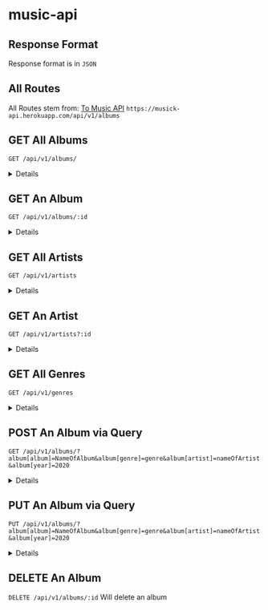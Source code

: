 # music-api

## Response Format
 Response format is in `JSON`
 
 ## All Routes
All Routes stem from:
[To Music API](https://musick-api.herokuapp.com/api/v1/albums/)
`https://musick-api.herokuapp.com/api/v1/albums`

## GET All Albums
`GET /api/v1/albums/`
<details>
Will return all albums.

| **Param**     | **Value**     | **Description**  |
| ------------- |:-------------:| ----------------|
| `id`          | *integer*     | Album id, ex: `1`|
| `album`       | *string*      | Name of album:, ex: `Thriller` |
| `artist`      | *string*      | Name of artist, ex: `Michael Jackson` |
| `genre`       | *string*      | Genre, ex: `Pop` |
| `year`        | *integer*     | Year release, `1982` |

### Sample Response
```javascript 
    [
      {
        "id": 1,
        "album": "Thriller",
        "artist": "Michael Jackson",
        "genre": "Pop",
        "year": 1982
       },
       {
        "id": 2,
        "album": "Singles"
        ,"artist": "Future Islands",
        "genre": "Indie",
        "year": 2014},
       },
       {
        "id": 3,
        "album": "This Is Happening",
        "artist": "LCD Soundsystem",
        "genre": "Dance",
        "year": 2010},
       },
       {
        "id":4,
        "album": "Disappear Here",
        "artist": "Bad Suns",
        "genre": "Rock",
        "year": 2016},
       },
       {
        "id":5,
        "album": "ANTI",
        "artist": "Rihanna",
        "genre": "Hip hop",
        "year": 2016
        }
      ]  
```
</details>

## GET An Album
`GET /api/v1/albums/:id`
<details>
Will return all albums.

| **Param**     | **Value**     | **Description**  |
| ------------- |:-------------:| ----------------|
| `id`          | *integer*     | Projects id, ex: `1`|
| `album`       | *string*      | Name of album:, ex: `Thriller` |
| `artist`      | *string*      | Name of artist, ex: `Michael Jackson` |
| `genre`       | *string*      | Genre, ex: `Pop` |
| `year`        | *integer*     | Year release, `1982` |

### Sample Response
```javascript 
    [
      {
        "id": 1,
        "album": "Thriller",
        "artist": "Michael Jackson",
        "genre": "Pop",
        "year": 1982
       }
      ]  
```
</details>

## GET All Artists
`GET /api/v1/artists`
<details>
Will return all artists.

| **Param**     | **Value**     | **Description**  |
| ------------- |:-------------:| ----------------|
| `id`          | *integer*     | Projects id, ex: `1`|
| `artist`      | *string*      | Name of artist, ex: `Michael Jackson` |

### Sample Response
```javascript 
    [
      {
        "id": 1,
        "artist": "Michael Jackson",
       },
       {
        "id": 2,
        "artist": "Future Islands",
       }
      ]  
```
</details>

## GET An Artist
`GET /api/v1/artists?:id`
<details>
Will return all artists.

| **Param**     | **Value**     | **Description**  |
| ------------- |:-------------:| ----------------|
| `id`          | *integer*     | Projects id, ex: `1`|
| `artist`      | *string*      | Name of artist, ex: `Michael Jackson` |

### Sample Response
```javascript 
    [
      {
        "id": 1,
        "artist": "Michael Jackson",
       }
      ]  
```
</details>


## GET All Genres
`GET /api/v1/genres`
<details>
Will return all genres.

| **Param**     | **Value**     | **Description**  |
| ------------- |:-------------:| ----------------|
| `id`          | *integer*     | Genre id, ex: `1`|
| `genre`       | *string*      | Name of artist, ex: `Pop` |
| `numOfAlbums` | *string*      | Number of Albums with that genre, ex: `10` |

### Sample Response
```javascript 
    [
      {
        "id": 1,
        "genre": "Pop",
        "numOfAlbums": 10
       },
       {
        "id": 2,
        "genre": "Indie",
        "numOfAlbums": 12
       },
       {
        "id": 3,
        "genre": "Dance",
        "numOfAlbums": 5
       }
      ]  
```
</details>

## POST An Album via Query
`GET /api/v1/albums/?album[album]=NameOfAlbum&album[genre]=genre&album[artist]=nameOfArtist&album[year]=2020`
<details>
Will Post a new genre all genres.

| **Param**     | **Value**     | **Description**  |
| ------------- |:-------------:| ----------------|
| `album[album]`| *string*      | Name Of Album, ex: `Album Name`|
| `artist`      | *string*      | Name of artist, ex: `Artist Name` |
| `genre`       | *string*      | Genre typet, ex: `Pop` |
| `year`        | *string*      | Year release, ex: `2020` |

### Sample Response
```javascript 
    [
      {
        "id": 100,
        "album": "Album Name",
        "artist": "Artist Name",
        "genre": "Pop",
        "year": 2020
       }
      ]  
```
</details>


## PUT An Album via Query
`PUT /api/v1/albums/?album[album]=NameOfAlbum&album[genre]=genre&album[artist]=nameOfArtist&album[year]=2020`
<details>
Will update an existing album. You do not need all four values just one query at least

| **Param**     | **Value**     | **Description**  |
| ------------- |:-------------:| ----------------|
| `album[album]`| *string*      | Name Of Album, ex: `Album Name`|
| `artist`      | *string*      | Name of artist, ex: `Artist Name` |
| `genre`       | *string*      | Genre typet, ex: `Pop` |
| `year`        | *string*      | Year release, ex: `2020` |

### Sample Response
```javascript 
    [
      {
        "id": 100,
        "album": "Album Name",
        "artist": "Artist Name",
        "genre": "Pop",
        "year": 2020
       }
      ]  
```
</details>


## DELETE An Album
`DELETE /api/v1/albums/:id`
Will delete an album
